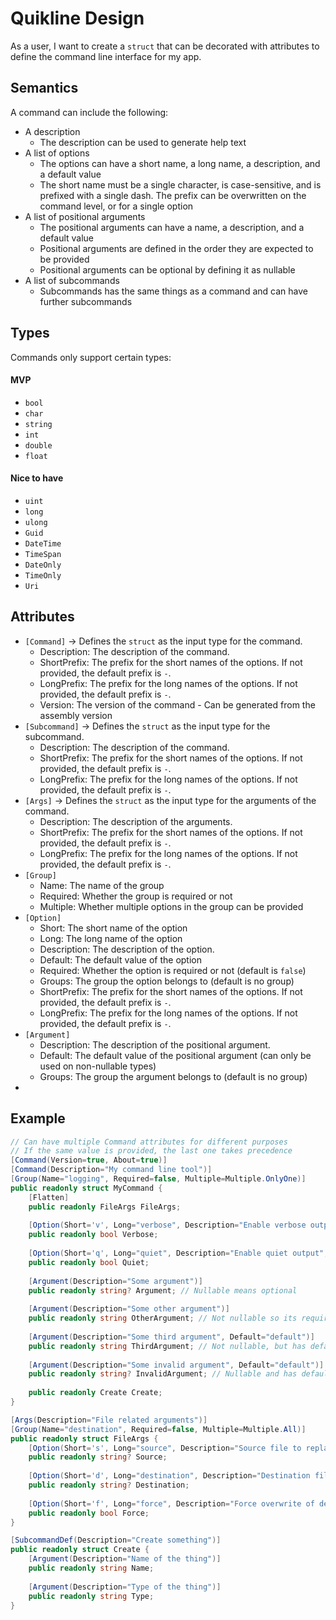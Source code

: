 # Quikline Design

As a user, I want to create a `struct` that can be decorated with attributes to 
define the command line interface for my app.

## Semantics

A command can include the following:
- A description
  - The description can be used to generate help text
- A list of options
  - The options can have a short name, a long name, a description, and a default value
  - The short name must be a single character, is case-sensitive, and is prefixed with a single 
    dash. The prefix can be overwritten on the command level, or for a single option
- A list of positional arguments
  - The positional arguments can have a name, a description, and a default value
  - Positional arguments are defined in the order they are expected to be provided
  - Positional arguments can be optional by defining it as nullable
- A list of subcommands
  - Subcommands has the same things as a command and can have further subcommands

## Types

Commands only support certain types:

#### MVP
- `bool`
- `char`
- `string`
- `int`
- `double`
- `float`

#### Nice to have
- `uint`
- `long`
- `ulong`
- `Guid`
- `DateTime`
- `TimeSpan`
- `DateOnly`
- `TimeOnly`
- `Uri`

## Attributes

- `[Command]` -> Defines the `struct` as the input type for the command.
  - Description: The description of the command.
  - ShortPrefix: The prefix for the short names of the options. If not provided, the default prefix 
    is `-`.
  - LongPrefix: The prefix for the long names of the options. If not provided, the default prefix 
    is `-`.
  - Version: The version of the command - Can be generated from the assembly version
- `[Subcommand]` -> Defines the `struct` as the input type for the subcommand.
  - Description: The description of the command.
  - ShortPrefix: The prefix for the short names of the options. If not provided, the default prefix
    is `-`.
  - LongPrefix: The prefix for the long names of the options. If not provided, the default prefix
    is `-`.
- `[Args]` -> Defines the `struct` as the input type for the arguments of the command.
  - Description: The description of the arguments.
  - ShortPrefix: The prefix for the short names of the options. If not provided, the default prefix
    is `-`.
  - LongPrefix: The prefix for the long names of the options. If not provided, the default prefix
    is `-`.
- `[Group]`
  - Name: The name of the group
  - Required: Whether the group is required or not
  - Multiple: Whether multiple options in the group can be provided
- `[Option]`
  - Short: The short name of the option
  - Long: The long name of the option
  - Description: The description of the option.
  - Default: The default value of the option
  - Required: Whether the option is required or not (default is `false`)
  - Groups: The group the option belongs to (default is no group)
  - ShortPrefix: The prefix for the short names of the options. If not provided, the default prefix
    is `-`.
  - LongPrefix: The prefix for the long names of the options. If not provided, the default prefix
    is `-`.
- `[Argument]`
  - Description: The description of the positional argument.
  - Default: The default value of the positional argument (can only be used on non-nullable types)
  - Groups: The group the argument belongs to (default is no group)
- 

## Example

```csharp
// Can have multiple Command attributes for different purposes
// If the same value is provided, the last one takes precedence
[Command(Version=true, About=true)]
[Command(Description="My command line tool")]
[Group(Name="logging", Required=false, Multiple=Multiple.OnlyOne)]
public readonly struct MyCommand {
    [Flatten]
    public readonly FileArgs FileArgs;
    
    [Option(Short='v', Long="verbose", Description="Enable verbose output", Groups=["logging"])]
    public readonly bool Verbose;
    
    [Option(Short='q', Long="quiet", Description="Enable quiet output", Groups=["logging"])]
    public readonly bool Quiet;
    
    [Argument(Description="Some argument")]
    public readonly string? Argument; // Nullable means optional
    
    [Argument(Description="Some other argument")]
    public readonly string OtherArgument; // Not nullable so its required
    
    [Argument(Description="Some third argument", Default="default")]
    public readonly string ThirdArgument; // Not nullable, but has default so its optional
    
    [Argument(Description="Some invalid argument", Default="default")]
    public readonly string? InvalidArgument; // Nullable and has default which is not allowed
    
    public readonly Create Create;
}

[Args(Description="File related arguments")]
[Group(Name="destination", Required=false, Multiple=Multiple.All)]
public readonly struct FileArgs {
    [Option(Short='s', Long="source", Description="Source file to replace stdin")]
    public readonly string? Source;
    
    [Option(Short='d', Long="destination", Description="Destination file to replace stdout")]
    public readonly string? Destination;
    
    [Option(Short='f', Long="force", Description="Force overwrite of destination file")]
    public readonly bool Force;
}

[SubcommandDef(Description="Create something")]
public readonly struct Create {
    [Argument(Description="Name of the thing")]
    public readonly string Name;
    
    [Argument(Description="Type of the thing")]
    public readonly string Type;
}
```